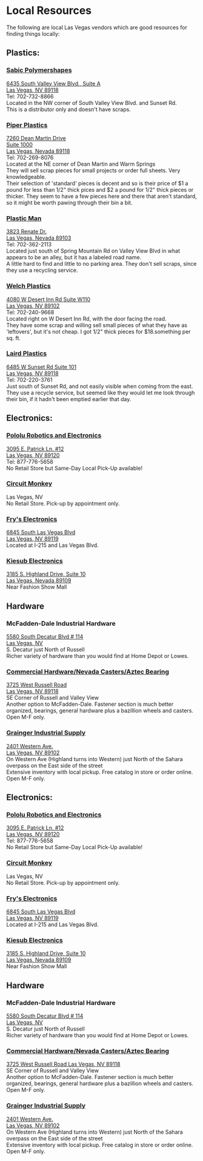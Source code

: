 # Local Resources

The following are local Las Vegas vendors which are good resources for finding things locally:

## Plastics:

### [Sabic Polymershapes](http://www.sabicpolymershapes.com/)
[6435 South Valley View Blvd., Suite A  
Las Vegas, NV 89118](http://maps.google.com/maps?q=6435+South+Valley+View+Blvd.,+Suite+A&hl=en&sll=36.083511,-115.180664&sspn=0.116672,0.12085&t=h&z=17)  
Tel: 702-732-8866  
Located in the NW corner of South Valley View Blvd. and Sunset Rd.  
This is a distributor only and doesn't have scraps.

### [Piper Plastics](http://www.pplastics1.com/)
[7260 Dean Martin Drive  
Suite 1000  
Las Vegas, Nevada 89118](http://maps.google.com/maps?hl=en&bav=on.2,or.r_gc.r_pw.r_qf.,cf.osb&biw=1363&bih=746&um=1&ie=UTF-8&q=piper+plastic+las+vegas+nv&fb=1&gl=us&hq=piper+plastic&hnear=0x80beb782a4f57dd1:0x3accd5e6d5b379a3,Las+Vegas,+NV&cid=0,0,251644501515819261&ei=FDtRT_TDDdLCgAekirXRDQ&sa=X&oi=local_result&ct=image&sqi=2&ved=0CBUQ_BI)  
Tel: 702-269-8076  
Located at the NE corner of Dean Martin and Warm Springs  
They will sell scrap pieces for small projects or order full sheets. Very knowledgeable.  
Their selection of 'standard' pieces is decent and so is their price of $1 a pound for less than 1/2" thick pices and $2 a pound for 1/2" thick pieces or thicker.  They seem to have a few pieces here and there that aren't standard, so it might be worth pawing through their bin a bit.

### [Plastic Man](https://plasticmaninc.com/)
[3823 Renate Dr.  
Las Vegas, Nevada 89103](https://www.google.com/maps/dir//36.1257189,-115.1907725/@36.125719,-115.190772,16z?hl=en-US)  
Tel: 702-362-2113  
Located just south of Spring Mountain Rd on Valley View Blvd in what appears to be an alley, but it has a labeled road name.  
A little hard to find and little to no parking area.  They don't sell scraps, since they use a recycling service.

### [Welch Plastics](https://welchplastics.com/)
[4080 W Desert Inn Rd Suite W110  
Las Vegas, NV 89102](https://www.google.com/maps/place/Welch+Plastics+%7C+Custom+Fabrication+%7C+Raffle+Drums+Las+Vegas/@36.1306312,-115.1960816,17z/data=!3m1!4b1!4m5!3m4!1s0x80c8c6a8ce60a431:0xb6daa13c4c7de039!8m2!3d36.1306312!4d-115.1938929)  
Tel: 702-240-9668  
Located right on W Desert Inn Rd, with the door facing the road.  
They have some scrap and willing sell small pieces of what they have as 'leftovers', but it's not cheap.  I got 1/2" thick pieces for $18.something per sq. ft.

### [Laird Plastics](https://www.lairdplastics.com/)
[6485 W Sunset Rd Suite 101  
Las Vegas, NV 89118](https://www.google.com/maps/place/Laird+Plastics+Inc/@36.070858,-115.2346717,17z/data=!3m1!4b1!4m5!3m4!1s0x80c8cf8055442b01:0x45f8d30071eda1e7!8m2!3d36.070858!4d-115.232483)  
Tel: 702-220-3761  
Just south of Sunset Rd, and not easily visible when coming from the east.  
They use a recycle service, but seemed like they would let me look through their bin, if it hadn't been emptied earlier that day.

## Electronics:

### [Pololu Robotics and Electronics](http://www.pololu.com/)
[3095 E. Patrick Ln. #12  
Las Vegas, NV 89120](http://maps.google.com/maps?q=3095+E.+Patrick+Ln.+%2312+&hl=en&sll=36.065657,-115.173272&sspn=0.007294,0.007553&t=h&z=17)  
Tel: 877-776-5658  
No Retail Store but Same-Day Local Pick-Up available!  

### [Circuit Monkey](http://circuitmonkey.com)  
Las Vegas, NV  
No Retail Store. Pick-up by appointment only.  

### [Fry's Electronics](http://www.frys.com)
[6845 South Las Vegas Blvd     
Las Vegas, NV 89119](http://maps.google.com/maps?q=6845+South+Las+Vegas+Blvd+&hl=en&ll=36.065657,-115.173272&spn=0.007294,0.007553&sll=36.129478,-115.174849&sspn=0.007288,0.007553&t=h&z=17)    
Located at I-215 and Las Vegas Blvd.  

### [Kiesub Electronics](http://www.kiesub.com)
[3185 S. Highland Drive, Suite 10    
Las Vegas, Nevada 89109](http://maps.google.com/maps?q=3185+S.+Highland+Drive,+Suite+10+Las+Vegas,+Nevada+89109&hl=en&ll=36.129478,-115.174849&spn=0.007288,0.007553&sll=37.0625,-95.677068&sspn=57.684464,61.875&t=h&z=17)  
Near Fashion Show Mall  

## Hardware

### McFadden-Dale Industrial Hardware
[5580 South Decatur Blvd # 114   
Las Vegas, NV](http://maps.google.com/maps?q=3185+S.+Highland+Drive,+Suite+10+Las+Vegas,+Nevada+89109&hl=en&ll=36.129478,-115.174849&spn=0.007288,0.007553&sll=37.0625,-95.677068&sspn=57.684464,61.875&t=h&z=17)  
S. Decatur just North of Russell  
Richer variety of hardware than you would find at Home Depot or Lowes.  

### [Commercial Hardware/Nevada Casters/Aztec Bearing](http://www.commercialhardwaregroup.com/)
[3725 West Russell Road  
Las Vegas, NV 89118](http://maps.google.com/maps?jsid=1&hl=en&um=1&ie=UTF-8&q=Nevada+Casters+%26+Material&fb=1&cid=0,0,10467216534452936455&near=Las+Vegas,+NV&sa=X&ei=54VCT-GRDaSW2AXqo8CxCA&ved=0CAMQkwMwAQ)  
SE Corner of Russell and Valley View  
Another option to McFadden-Dale. Fastener section is much better organized, bearings, general hardware plus a bazillion wheels and casters. Open M-F only.

### [Grainger Industrial Supply](http://www.grainger.com/)
[2401 Western Ave.  
Las Vegas, NV 89102](http://maps.google.com/maps?hl=en&biw=1363&bih=746&bav=on.2,or.r_gc.r_pw.r_qf.,cf.osb&q=2401+western+ave+las+vegas+nv&um=1&ie=UTF-8&hq=&hnear=0x80c8c3f559a48e4b:0xe191801aa2a8d983,2401+Western+Ave,+Las+Vegas,+NV+89102&gl=us&ei=cThRT4zmNdSTtwe-36DODQ&sa=X&oi=geocode_result&ct=title&resnum=1&sqi=2&ved=0CCoQ8gEwAA)  
On Western Ave (Highland turns into Western) just North of the Sahara overpass on the East side of the street  
Extensive inventory with local pickup. Free catalog in store or order online. Open M-F only.


## Electronics:

### [Pololu Robotics and Electronics](http://www.pololu.com/)
[3095 E. Patrick Ln. #12  
Las Vegas, NV 89120](http://maps.google.com/maps?q=3095+E.+Patrick+Ln.+%2312+&hl=en&sll=36.065657,-115.173272&sspn=0.007294,0.007553&t=h&z=17)  
Tel: 877-776-5658  
No Retail Store but Same-Day Local Pick-Up available!  

### [Circuit Monkey](http://circuitmonkey.com)  
Las Vegas, NV  
No Retail Store. Pick-up by appointment only.  

### [Fry's Electronics](http://www.frys.com)
[6845 South Las Vegas Blvd     
Las Vegas, NV 89119](http://maps.google.com/maps?q=6845+South+Las+Vegas+Blvd+&hl=en&ll=36.065657,-115.173272&spn=0.007294,0.007553&sll=36.129478,-115.174849&sspn=0.007288,0.007553&t=h&z=17)    
Located at I-215 and Las Vegas Blvd.  

### [Kiesub Electronics](http://www.kiesub.com)
[3185 S. Highland Drive, Suite 10    
Las Vegas, Nevada 89109](http://maps.google.com/maps?q=3185+S.+Highland+Drive,+Suite+10+Las+Vegas,+Nevada+89109&hl=en&ll=36.129478,-115.174849&spn=0.007288,0.007553&sll=37.0625,-95.677068&sspn=57.684464,61.875&t=h&z=17)  
Near Fashion Show Mall  

## Hardware

### McFadden-Dale Industrial Hardware
[5580 South Decatur Blvd # 114   
Las Vegas, NV](http://maps.google.com/maps?q=3185+S.+Highland+Drive,+Suite+10+Las+Vegas,+Nevada+89109&hl=en&ll=36.129478,-115.174849&spn=0.007288,0.007553&sll=37.0625,-95.677068&sspn=57.684464,61.875&t=h&z=17)  
S. Decatur just North of Russell  
Richer variety of hardware than you would find at Home Depot or Lowes.  

### [Commercial Hardware/Nevada Casters/Aztec Bearing](http://www.commercialhardwaregroup.com/)
[3725 West Russell Road 
Las Vegas, NV 89118](http://maps.google.com/maps?jsid=1&hl=en&um=1&ie=UTF-8&q=Nevada+Casters+%26+Material&fb=1&cid=0,0,10467216534452936455&near=Las+Vegas,+NV&sa=X&ei=54VCT-GRDaSW2AXqo8CxCA&ved=0CAMQkwMwAQ)  
SE Corner of Russell and Valley View  
Another option to McFadden-Dale. Fastener section is much better organized, bearings, general hardware plus a bazillion wheels and casters. Open M-F only.

### [Grainger Industrial Supply](http://www.grainger.com/)
[2401 Western Ave.  
Las Vegas, NV 89102](http://maps.google.com/maps?hl=en&biw=1363&bih=746&bav=on.2,or.r_gc.r_pw.r_qf.,cf.osb&q=2401+western+ave+las+vegas+nv&um=1&ie=UTF-8&hq=&hnear=0x80c8c3f559a48e4b:0xe191801aa2a8d983,2401+Western+Ave,+Las+Vegas,+NV+89102&gl=us&ei=cThRT4zmNdSTtwe-36DODQ&sa=X&oi=geocode_result&ct=title&resnum=1&sqi=2&ved=0CCoQ8gEwAA)  
On Western Ave (Highland turns into Western) just North of the Sahara overpass on the East side of the street  
Extensive inventory with local pickup. Free catalog in store or order online. Open M-F only.
